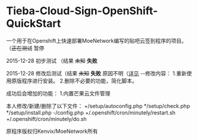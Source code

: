 # Tieba-Cloud-Sign-OpenShift-QuickStart
一个用于在Openshift上快速部署MoeNetwork编写的贴吧云签到程序的项目。（~~正在测试~~ 暂停

2015-12-28 初步测试 （结果 ~~未知~~  **失败**


2015-12-28 修改后测试（结果 ~~未知~~ **失败** 原因不明（[详见](http://sign.ikay.work)
            --修改内容：
                1.重新使用原版程序进行安装。
                2.删除不必要的功能，简化脚本。



成功后会增加的功能：
    1.内置芒果云文件管理
    

本人修改/新建/删除了以下文件：
    +/setup/autoconfig.php
    */setup/check.php
    */setup/install.php
    -/config.php
    +/.openshift/cron/minutely/restart.sh
    +/.openshift/cron/minutely/do.sh
    
原程序版权归Kenvix/MoeNetwork所有
